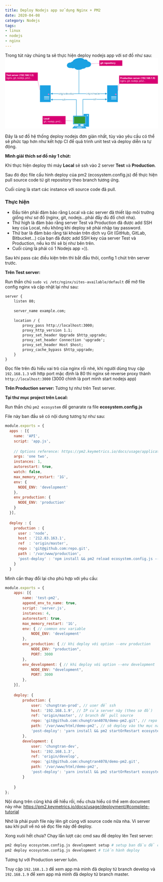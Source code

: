 ```yaml
---
title: Deploy Nodejs app sử dụng Nginx + PM2
date: 2020-04-08
category: Nodejs
tags:
- linux
- nodejs
- nginx
---
```

Trong tút này chúng ta sẽ thực hiện deploy nodejs app với sơ đồ như sau:
![Pm2](pm2.png)

Đây là sơ đồ hệ thống deploy nodejs đơn giản nhất, tùy vào yêu cầu có thể sẽ phức tạp hơn như kết hợp CI để quá trình unit test và deploy diễn ra tự động.

__Mình giải thích sơ đồ này 1 chút:__

Khi thực hiện deploy thì máy __Local__ sẽ ssh vào 2 server __Test__ và __Production__.

Sau đó đọc file cấu hình deploy của pm2 (ecosystem.config.js) để thực hiện pull source code từ git repository theo branch tương ứng.

Cuối cùng là start các instance với source code đã pull.

### Thực hiện

- Đầu tiên phải đảm bảo rằng Local và các server đã thiết lập môi trường giống như sơ đồ (nginx, git, nodejs...phải đầy đủ đồ chơi nha).
- Thứ high là đảm bảo rằng server Test và Production đã được add SSH key của Local, nếu không khi deploy sẽ phải nhập tay password.
- Thứ bar là đảm bảo rằng tài khoản trên dịch vụ Git (GitHub, GitLab, Bitbucket...) của bạn đã được add SSH key của server Test và Production, nếu ko thì sẽ bị như bên trên.
- Cuối cùng là phải có 1 Nodejs app =)).

Sau khi pass các điều kiện trên thì bắt đầu thôi, config 1 chút trên server trước.

__Trên Test server:__

Run thần chú `sudo vi /etc/nginx/sites-available/default` để mở file config nginx và cập nhật lại như sau:
```
server {
    listen 80;

    server_name example.com;

    location / {
        proxy_pass http://localhost:3000;
        proxy_http_version 1.1;
        proxy_set_header Upgrade $http_upgrade;
        proxy_set_header Connection 'upgrade';
        proxy_set_header Host $host;
        proxy_cache_bypass $http_upgrade;
    }
}
```

Đọc file trên đủ hiểu vai trò của nginx rồi nhé, khi người dùng truy cập `192.168.1.3` với http port mặc định là 80 thì nginx sẽ reverse proxy thành `http://localhost:3000` (3000 chính là port mình start nodejs app)

__Trên Production server:__
Tương tự như trên Test server.

__Tại thư mục project trên Local:__

Run thần chú `pm2 ecosystem` để genarate ra file __ecosystem.config.js__

File này ban đầu sẽ có nội dung tương tự như sau:
```js
module.exports = {
  apps : [{
    name: 'API',
    script: 'app.js',

    // Options reference: https://pm2.keymetrics.io/docs/usage/application-declaration/
    args: 'one two',
    instances: 1,
    autorestart: true,
    watch: false,
    max_memory_restart: '1G',
    env: {
      NODE_ENV: 'development'
    },
    env_production: {
      NODE_ENV: 'production'
    }
  }],

  deploy : {
    production : {
      user : 'node',
      host : '212.83.163.1',
      ref  : 'origin/master',
      repo : 'git@github.com:repo.git',
      path : '/var/www/production',
      'post-deploy' : 'npm install && pm2 reload ecosystem.config.js --env production'
    }
  }
```
Mình cần thay đổi lại cho phù hợp với yêu cầu:
```js
module.exports = {
    apps: [{
        name: 'test-pm2',
        append_env_to_name: true,
        script: 'server.js',
        instances: 4,
        autorestart: true,
        max_memory_restart: '1G',
        env: { // common env variable
            NODE_ENV: 'development'
        },
        env_production: { // khi deploy với option --env production
            NODE_ENV: "production",
            PORT: 3000
        },
        env_development: { // khi deploy với option --env development
            NODE_ENV: "development",
            PORT: 3000
        },
    }],

    deploy: {
        production: {
            user: 'chungtran-prod', // user để ssh
            host: '192.168.1.9', // IP của server này (theo sơ đồ)
            ref: 'origin/master', // branch để pull source
            repo: 'git@github.com:chungtran4078/demo-pm2.git', // repo của project
            path: '/var/www/html/demo-pm2', // sẽ deploy vào thư mục này
            'post-deploy': 'yarn install && pm2 startOrRestart ecosystem.config.js --env production' // cmd để deploy
        },
        development: {
            user: 'chungtran-dev',
            host: '192.168.1.3',
            ref: 'origin/develop',
            repo: 'git@github.com:chungtran4078/demo-pm2.git',
            path: '/var/www/html/demo-pm2',
            'post-deploy': 'yarn install && pm2 startOrRestart ecosystem.config.js --env development'
        }

    }
};
```

Nội dung trên cũng khá dễ hiểu rồi, nếu chưa hiểu có thể xem document này nha: https://pm2.keymetrics.io/docs/usage/deployment/#complete-tutorial

Nhớ là phải push file này lên git cùng với source code nữa nha. Vì server sau khi pull về nó sẽ đọc file này để deploy.

Xong xuôi hết chưa?
Chạy lần lượt các cmd sau để deploy lên Test server:
```bash
pm2 deploy ecosystem.config.js development setup # setup ban đầu để chuẩn bị deploy như tạo thư mục, pull code...
pm2 deploy ecosystem.config.js development # tiến hành deploy
```

Tương tự với Production server luôn.

Truy cập `192.168.1.3` để xem app mà mình đã deploy từ branch develop và `192.168.1.9` để xem app mà mình đã deploy từ branch master.